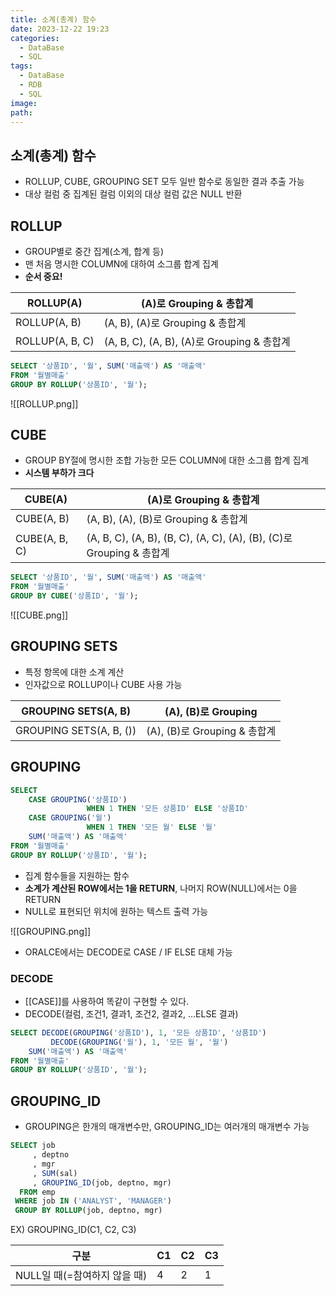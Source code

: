 ```yaml
---
title: 소계(총계) 함수
date: 2023-12-22 19:23
categories:
  - DataBase
  - SQL
tags:
  - DataBase
  - RDB
  - SQL
image: 
path:
---
```


## 소계(총계) 함수
- ROLLUP, CUBE, GROUPING SET 모두 일반 함수로 동일한 결과 추출 가능
- 대상 컬럼 중 집계된 컬럼 이외의 대상 컬럼 값은 NULL 반환

## ROLLUP
- GROUP별로 중간 집계(소계, 합계 등)
- 맨 처음 명시한 COLUMN에 대하여 소그룹 합계 집계
- **순서 중요!**

| ROLLUP(A) | (A)로 Grouping & 총합계 |
 | --- | --- | 
| ROLLUP(A, B) | (A, B), (A)로 Grouping & 총합계 | 
| ROLLUP(A, B, C) | (A, B, C), (A, B), (A)로 Grouping & 총합계 |

```sql
SELECT '상품ID', '월', SUM('매출액') AS '매출액'
FROM '월별매출'
GROUP BY ROLLUP('상품ID', '월');
```

![[ROLLUP.png]]

## CUBE
- GROUP BY절에 명시한 조합 가능한 모든 COLUMN에 대한 소그룹 합계 집계
- **시스템 부하가 크다**

| CUBE(A)    | (A)로 Grouping & 총합계              |
| ---------- | ---------------------------------- |
| CUBE(A, B) | (A, B), (A), (B)로 Grouping & 총합계 |
 | CUBE(A, B, C) | (A, B, C), (A, B), (B, C), (A, C), (A), (B), (C)로 Grouping & 총합계|

```sql
SELECT '상품ID', '월', SUM('매출액') AS '매출액'
FROM '월별매출'
GROUP BY CUBE('상품ID', '월');
```

![[CUBE.png]]

## GROUPING SETS
- 특정 항목에 대한 소계 계산
- 인자값으로 ROLLUP이나 CUBE 사용 가능

|GROUPING SETS(A, B)|(A), (B)로 Grouping|
|---|---|
|GROUPING SETS(A, B, ())|(A), (B)로 Grouping & 총합계|

## GROUPING
```sql
SELECT 
    CASE GROUPING('상품ID') 
				 WHEN 1 THEN '모든 상품ID' ELSE '상품ID'
    CASE GROUPING('월')
				 WHEN 1 THEN '모든 월' ELSE '월'
    SUM('매출액') AS '매출액'
FROM '월별매출'
GROUP BY ROLLUP('상품ID', '월');
```

- 집계 함수들을 지원하는 함수
- **소계가 계산된 ROW에서는 1을 RETURN**, 나머지 ROW(NULL)에서는 0을 RETURN
- NULL로 표현되던 위치에 원하는 텍스트 출력 가능

![[GROUPING.png]]

- ORALCE에서는 DECODE로 CASE / IF ELSE 대체 가능
### DECODE
+ [[CASE]]를 사용하여 똑같이 구현할 수 있다.
+ DECODE(컬럼, 조건1, 결과1, 조건2, 결과2, …ELSE 결과)
```sql
SELECT DECODE(GROUPING('상품ID'), 1, '모든 상품ID', '상품ID')
	     DECODE(GROUPING('월'), 1, '모든 월', '월')
    SUM('매출액') AS '매출액'
FROM '월별매출'
GROUP BY ROLLUP('상품ID', '월');
```

## GROUPING_ID
- GROUPING은 한개의 매개변수만, GROUPING_ID는 여러개의 매개변수 가능
```sql
SELECT job
     , deptno
     , mgr
     , SUM(sal) 
     , GROUPING_ID(job, deptno, mgr)
  FROM emp
 WHERE job IN ('ANALYST', 'MANAGER')
 GROUP BY ROLLUP(job, deptno, mgr)
```

EX) GROUPING_ID(C1, C2, C3)

|구분|C1|C2|C3|
|---|---|---|---|
|NULL일 때(=참여하지 않을 때)|4|2|1|